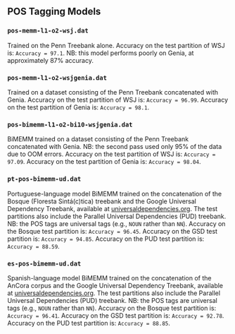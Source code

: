 ## POS Tagging Models

### `pos-memm-l1-o2-wsj.dat`

Trained on the Penn Treebank alone. Accuracy on the test partition of WSJ is: `Accuracy = 97.1`. 
NB: this model performs poorly on Genia, at approximately 87% accuracy.

### `pos-memm-l1-o2-wsjgenia.dat`

Trained on a dataset consisting of the Penn Treebank concatenated with Genia. 
Accuracy on the test partition of WSJ is: `Accuracy = 96.99`.
Accuracy on the test partition of Genia is: `Accuracy = 98.1`.

### `pos-bimemm-l1-o2-bi10-wsjgenia.dat`

BiMEMM trained on a dataset consisting of the Penn Treebank concatenated with Genia.
NB: the second pass used only 95% of the data due to OOM errors.
Accuracy on the test partition of WSJ is: `Accuracy = 97.09`.
Accuracy on the test partition of Genia is: `Accuracy = 98.04`.

### `pt-pos-bimemm-ud.dat`

Portuguese-language model BiMEMM trained on the concatenation of the Bosque 
(Floresta Sintá(c)tica) treebank and the Google Universal Dependency Treebank, 
available at [universaldependencies.org](https://universaldependencies.org). 
The test partitions also include the Parallel Universal Dependencies (PUD) treebank.
NB: the POS tags are universal tags (e.g., `NOUN` rather than `NN`). 
Accuracy on the Bosque test partition is: `Accuracy = 96.45`.
Accuracy on the GSD test partition is: `Accuracy = 94.85`.
Accuracy on the PUD test partition is: `Accuracy = 88.59`.

### `es-pos-bimemm-ud.dat`

Spanish-language model BiMEMM trained on the concatenation of the AnCora corpus 
and the Google Universal Dependency Treebank, available at 
[universaldependencies.org](https://universaldependencies.org). 
The test partitions also include the Parallel Universal Dependencies (PUD) treebank.
NB: the POS tags are universal tags (e.g., `NOUN` rather than `NN`). 
Accuracy on the Bosque test partition is: `Accuracy = 96.41`.
Accuracy on the GSD test partition is: `Accuracy = 92.78`.
Accuracy on the PUD test partition is: `Accuracy = 88.85`.
